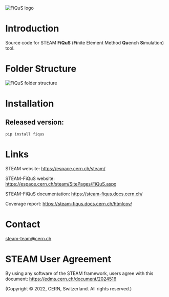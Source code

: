 ![FiQuS logo](docs/images/FiQuS_name_logo.svg)

# Introduction
Source code for STEAM **FiQuS** (**Fi**nite Element Method **Qu**ench **S**imulation) tool.

# Folder Structure
![FiQuS folder structure](docs/images/FiQuS_folder_structure.svg)

# Installation

## Released version:
```pip install fiqus```

# Links
STEAM website: https://espace.cern.ch/steam/

STEAM-FiQuS website: https://espace.cern.ch/steam/SitePages/FiQuS.aspx

STEAM-FiQuS documentation: https://steam-fiqus.docs.cern.ch/ 

Coverage report: https://steam-fiqus.docs.cern.ch/htmlcov/ 

# Contact
steam-team@cern.ch

# STEAM User Agreement
By using any software of the STEAM framework, users agree with this document:
https://edms.cern.ch/document/2024516

(Copyright © 2022, CERN, Switzerland. All rights reserved.)
